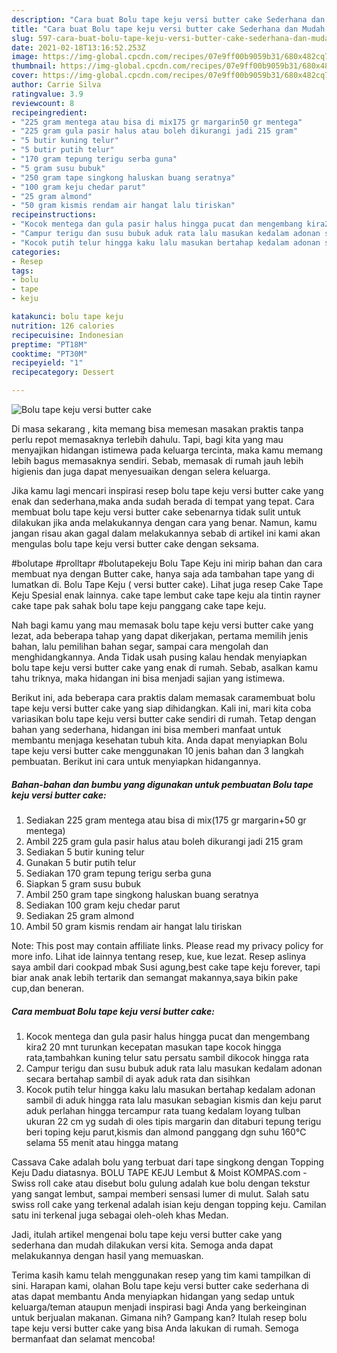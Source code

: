 ```yaml
---
description: "Cara buat Bolu tape keju versi butter cake Sederhana dan Mudah Dibuat"
title: "Cara buat Bolu tape keju versi butter cake Sederhana dan Mudah Dibuat"
slug: 597-cara-buat-bolu-tape-keju-versi-butter-cake-sederhana-dan-mudah-dibuat
date: 2021-02-18T13:16:52.253Z
image: https://img-global.cpcdn.com/recipes/07e9ff00b9059b31/680x482cq70/bolu-tape-keju-versi-butter-cake-foto-resep-utama.jpg
thumbnail: https://img-global.cpcdn.com/recipes/07e9ff00b9059b31/680x482cq70/bolu-tape-keju-versi-butter-cake-foto-resep-utama.jpg
cover: https://img-global.cpcdn.com/recipes/07e9ff00b9059b31/680x482cq70/bolu-tape-keju-versi-butter-cake-foto-resep-utama.jpg
author: Carrie Silva
ratingvalue: 3.9
reviewcount: 8
recipeingredient:
- "225 gram mentega atau bisa di mix175 gr margarin50 gr mentega"
- "225 gram gula pasir halus atau boleh dikurangi jadi 215 gram"
- "5 butir kuning telur"
- "5 butir putih telur"
- "170 gram tepung terigu serba guna"
- "5 gram susu bubuk"
- "250 gram tape singkong haluskan buang seratnya"
- "100 gram keju chedar parut"
- "25 gram almond"
- "50 gram kismis rendam air hangat lalu tiriskan"
recipeinstructions:
- "Kocok mentega dan gula pasir halus hingga pucat dan mengembang kira2 20 mnt turunkan kecepatan masukan tape kocok hingga rata,tambahkan kuning telur satu persatu sambil dikocok hingga rata"
- "Campur terigu dan susu bubuk aduk rata lalu masukan kedalam adonan secara bertahap sambil di ayak aduk rata dan sisihkan"
- "Kocok putih telur hingga kaku lalu masukan bertahap kedalam adonan sambil di aduk hingga rata lalu masukan sebagian kismis dan keju parut aduk perlahan hingga tercampur rata tuang kedalam loyang tulban ukuran 22 cm yg sudah di oles tipis margarin dan ditaburi tepung terigu beri toping keju parut,kismis dan almond panggang dgn suhu 160℃ selama 55 menit atau hingga matang"
categories:
- Resep
tags:
- bolu
- tape
- keju

katakunci: bolu tape keju 
nutrition: 126 calories
recipecuisine: Indonesian
preptime: "PT18M"
cooktime: "PT30M"
recipeyield: "1"
recipecategory: Dessert

---
```



![Bolu tape keju versi butter cake](https://img-global.cpcdn.com/recipes/07e9ff00b9059b31/680x482cq70/bolu-tape-keju-versi-butter-cake-foto-resep-utama.jpg)

Di masa  sekarang , kita memang bisa memesan masakan praktis tanpa perlu repot memasaknya terlebih dahulu. Tapi, bagi kita yang mau menyajikan hidangan istimewa pada keluarga tercinta, maka kamu memang lebih bagus memasaknya sendiri. Sebab, memasak di rumah jauh lebih higienis dan juga dapat menyesuaikan dengan selera keluarga.

Jika kamu lagi mencari inspirasi resep bolu tape keju versi butter cake yang enak dan sederhana,maka anda sudah berada di tempat yang tepat. Cara membuat bolu tape keju versi butter cake  sebenarnya tidak sulit untuk dilakukan jika anda melakukannya dengan cara yang benar. Namun, kamu jangan risau akan gagal dalam melakukannya 
sebab di artikel ini kami akan mengulas bolu tape keju versi butter cake dengan seksama.  

#bolutape #prolltapr #bolutapekeju Bolu Tape Keju ini mirip bahan dan cara membuat nya dengan Butter cake, hanya saja ada tambahan tape yang di lumatkan di. Bolu Tape Keju ( versi butter cake). Lihat juga resep Cake Tape Keju Spesial enak lainnya. cake tape lembut cake tape keju ala tintin rayner cake tape pak sahak bolu tape keju panggang cake tape keju.

Nah bagi kamu yang mau memasak bolu tape keju versi butter cake yang lezat, ada beberapa tahap yang dapat dikerjakan, pertama memilih jenis bahan, lalu pemilihan bahan segar, sampai cara mengolah dan menghidangkannya. Anda Tidak usah pusing kalau hendak menyiapkan bolu tape keju versi butter cake yang enak di rumah. Sebab, asalkan kamu  tahu triknya, maka hidangan ini bisa menjadi sajian yang istimewa.

Berikut ini, ada beberapa cara praktis  dalam memasak caramembuat bolu tape keju versi butter cake yang siap dihidangkan. Kali ini, mari kita coba variasikan bolu tape keju versi butter cake sendiri di rumah. Tetap dengan bahan yang sederhana, hidangan ini bisa memberi manfaat untuk membantu menjaga kesehatan tubuh kita. Anda dapat menyiapkan Bolu tape keju versi butter cake menggunakan 10 jenis bahan dan 3 langkah pembuatan. Berikut ini cara untuk menyiapkan hidangannya.

<!--inarticleads1-->

##### Bahan-bahan dan bumbu yang digunakan untuk pembuatan Bolu tape keju versi butter cake:

1. Sediakan 225 gram mentega atau bisa di mix(175 gr margarin+50 gr mentega)
1. Ambil 225 gram gula pasir halus atau boleh dikurangi jadi 215 gram
1. Sediakan 5 butir kuning telur
1. Gunakan 5 butir putih telur
1. Sediakan 170 gram tepung terigu serba guna
1. Siapkan 5 gram susu bubuk
1. Ambil 250 gram tape singkong haluskan buang seratnya
1. Sediakan 100 gram keju chedar parut
1. Sediakan 25 gram almond
1. Ambil 50 gram kismis rendam air hangat lalu tiriskan


Note: This post may contain affiliate links. Please read my privacy policy for more info. Lihat ide lainnya tentang resep, kue, kue lezat. Resep aslinya saya ambil dari cookpad mbak Susi agung,best cake tape keju forever, tapi biar anak anak lebih tertarik dan semangat makannya,saya bikin pake cup,dan beneran. 

<!--inarticleads2-->

##### Cara membuat Bolu tape keju versi butter cake:

1. Kocok mentega dan gula pasir halus hingga pucat dan mengembang kira2 20 mnt turunkan kecepatan masukan tape kocok hingga rata,tambahkan kuning telur satu persatu sambil dikocok hingga rata
1. Campur terigu dan susu bubuk aduk rata lalu masukan kedalam adonan secara bertahap sambil di ayak aduk rata dan sisihkan
1. Kocok putih telur hingga kaku lalu masukan bertahap kedalam adonan sambil di aduk hingga rata lalu masukan sebagian kismis dan keju parut aduk perlahan hingga tercampur rata tuang kedalam loyang tulban ukuran 22 cm yg sudah di oles tipis margarin dan ditaburi tepung terigu beri toping keju parut,kismis dan almond panggang dgn suhu 160℃ selama 55 menit atau hingga matang


Cassava Cake adalah bolu yang terbuat dari tape singkong dengan Topping Keju Dadu diatasnya. BOLU TAPE KEJU Lembut &amp; Moist KOMPAS.com - Swiss roll cake atau disebut bolu gulung adalah kue bolu dengan tekstur yang sangat lembut, sampai memberi sensasi lumer di mulut. Salah satu swiss roll cake yang terkenal adalah isian keju dengan topping keju. Camilan satu ini terkenal juga sebagai oleh-oleh khas Medan. 

Jadi, itulah artikel mengenai  bolu tape keju versi butter cake  yang sederhana dan mudah dilakukan versi kita. Semoga anda dapat melakukannya dengan hasil yang memuaskan. 

Terima kasih kamu telah menggunakan resep yang tim kami tampilkan di sini. Harapan kami, olahan  Bolu tape keju versi butter cake sederhana di atas dapat membantu Anda menyiapkan hidangan yang sedap untuk keluarga/teman ataupun menjadi inspirasi bagi Anda yang berkeinginan untuk berjualan makanan. Gimana nih? Gampang kan? Itulah resep bolu tape keju versi butter cake yang bisa Anda lakukan di rumah. Semoga bermanfaat dan selamat mencoba!

